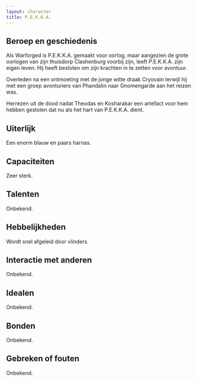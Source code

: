 ```yaml
---
layout: character
title: P.E.K.K.A.
---
```


## Beroep en geschiedenis
Als Warforged is P.E.K.K.A. gemaakt voor oorlog, maar aangezien de grote oorlogen van zijn thuisdorp Clashenburg voorbij zijn, leeft P.E.K.K.A. zijn eigen leven. Hij heeft besloten om zijn krachten in te zetten voor avontuur.

Overleden na een ontmoeting met de jonge witte draak Cryovain terwijl hij met een groep avonturiers van Phandalin naar Gnomengarde aan het reizen was.

Herrezen uit de dood nadat Theodas en Kosharakar een artefact voor hem hebben gestolen dat nu als het hart van P.E.K.K.A. dient.

## Uiterlijk
Een enorm blauw en paars harnas.

## Capaciteiten
Zeer sterk.

## Talenten
Onbekend.

## Hebbelijkheden
Wordt snel afgeleid door vlinders.

## Interactie met anderen
Onbekend.

## Idealen
Onbekend.

## Bonden
Onbekend.

## Gebreken of fouten
Onbekend.